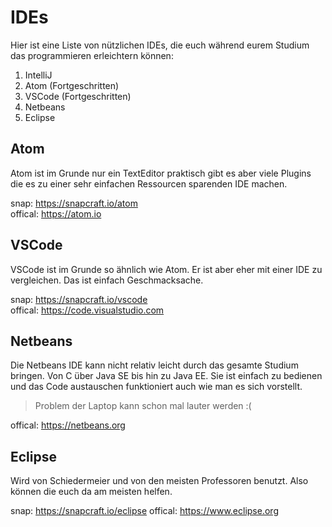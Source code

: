# IDEs
Hier ist eine Liste von nützlichen IDEs, die euch während eurem Studium das programmieren erleichtern können:

1. IntelliJ
2. Atom (Fortgeschritten)
3. VSCode (Fortgeschritten)
4. Netbeans
5. Eclipse

## Atom
Atom ist im Grunde nur ein TextEditor praktisch gibt es aber viele
Plugins die es zu einer sehr einfachen Ressourcen sparenden IDE
machen.

snap: https://snapcraft.io/atom  
offical: https://atom.io

## VSCode
VSCode ist im Grunde so ähnlich wie Atom. Er ist aber eher mit einer
IDE zu vergleichen. Das ist einfach Geschmacksache.

snap: https://snapcraft.io/vscode  
offical: https://code.visualstudio.com

## Netbeans
Die Netbeans IDE kann nicht relativ leicht durch das gesamte Studium
bringen. Von C über Java SE bis hin zu Java EE. Sie ist einfach zu
bedienen und das Code austauschen funktioniert auch wie man es sich
vorstellt.

> Problem der Laptop kann schon mal lauter werden :(

offical: https://netbeans.org

## Eclipse
Wird von Schiedermeier und von den meisten Professoren benutzt.
Also können die euch da am meisten helfen.

snap: https://snapcraft.io/eclipse
offical: https://www.eclipse.org
